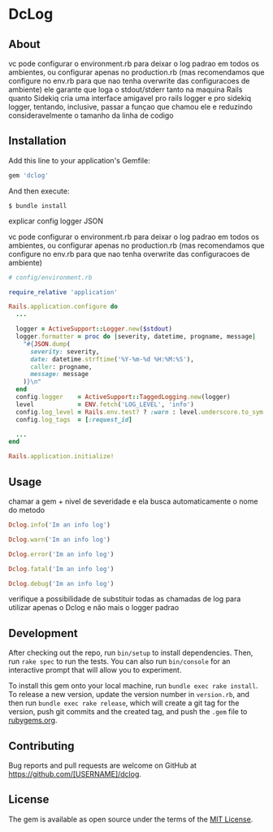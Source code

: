 # DcLog

## About

vc pode configurar o environment.rb para deixar o log padrao em todos os ambientes, ou configurar apenas no production.rb (mas recomendamos que configure no env.rb para que nao tenha overwrite das configuracoes de ambiente)
ele garante que loga o stdout/stderr tanto na maquina Rails quanto Sidekiq
cria uma interface amigavel pro rails logger e pro sidekiq logger, tentando, inclusive, passar a funçao que chamou ele e reduzindo consideravelmente o tamanho da linha de codigo

## Installation

Add this line to your application's Gemfile:

```ruby
gem 'dclog'
```

And then execute:

    $ bundle install

explicar config logger JSON

vc pode configurar o environment.rb para deixar o log padrao em todos os ambientes, ou configurar apenas no production.rb (mas recomendamos que configure no env.rb para que nao tenha overwrite das configuracoes de ambiente)

```ruby
# config/environment.rb

require_relative 'application'

Rails.application.configure do
  ...

  logger = ActiveSupport::Logger.new($stdout)
  logger.formatter = proc do |severity, datetime, progname, message|
    "#{JSON.dump(
      severity: severity,
      date: datetime.strftime('%Y-%m-%d %H:%M:%S'),
      caller: progname,
      message: message
    )}\n"
  end
  config.logger    = ActiveSupport::TaggedLogging.new(logger)
  level            = ENV.fetch('LOG_LEVEL', 'info')
  config.log_level = Rails.env.test? ? :warn : level.underscore.to_sym
  config.log_tags  = [:request_id]

  ...
end

Rails.application.initialize!
```

## Usage

chamar a gem + nivel de severidade e ela busca automaticamente o nome do metodo

```ruby
Dclog.info('Im an info log')

Dclog.warn('Im an info log')

Dclog.error('Im an info log')

Dclog.fatal('Im an info log')

Dclog.debug('Im an info log')
```

verifique a possibilidade de substituir todas as chamadas de log para utilizar apenas o Dclog e não mais o logger padrao

## Development

After checking out the repo, run `bin/setup` to install dependencies. Then, run `rake spec` to run the tests. You can also run `bin/console` for an interactive prompt that will allow you to experiment.

To install this gem onto your local machine, run `bundle exec rake install`. To release a new version, update the version number in `version.rb`, and then run `bundle exec rake release`, which will create a git tag for the version, push git commits and the created tag, and push the `.gem` file to [rubygems.org](https://rubygems.org).

## Contributing

Bug reports and pull requests are welcome on GitHub at https://github.com/[USERNAME]/dclog.

## License

The gem is available as open source under the terms of the [MIT License](https://opensource.org/licenses/MIT).
